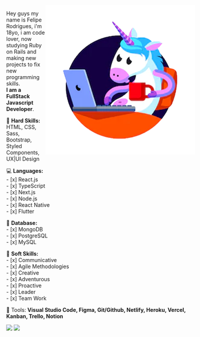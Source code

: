<img src="./unicornImage.png" min-width="400px" max-width="400px" width="400px" align="right" alt="Felipe cartoon">

<p align="left"> 
  Hey guys my name is Felipe Rodrigues, i'm 18yo, i am code lover, now studying Ruby on Rails and making new projects to fix new programming skills.<br>
  <strong>I am a FullStack Javascript Developer</strong>.<br>
</p>

<p align="left">
  🌈 <strong>Hard Skills:</strong><br>
    HTML, CSS, Sass, Bootstrap, Styled Components, UX|UI Design
  <br>
  
  💻 <strong>Languages:</strong><br>
      - [x] React.js<br>
      - [x] TypeScript<br>
      - [x] Next.js<br>
      - [x] Node.js<br>
      - [x] React Native<br>
      - [x] Flutter<br> 

  💾 <strong>Database:</strong><br>
      - [x] MongoDB<br>
      - [x] PostgreSQL<br>
      - [x] MySQL<br>
</p>

<p align="left">
  🦄 <strong>Soft Skills:</strong><br>
      - [x] Communicative<br>
      - [x] Agile Methodologies<br>
      - [x] Creative<br>
      - [x] Adventurous<br>
      - [x] Proactive<br>
      - [x] Leader<br>
      - [x] Team Work<br> 
</p>

<p align="left">
  💼 Tools: <strong>Visual Studio Code, Figma, Git/Github, Netlify, Heroku, Vercel, Kanban, Trello, Notion</strong>
</p>

<p align="left">
  <a href="mailto:feliper.silva011@gmail.com" alt="Gmail">
  <img src="https://img.shields.io/badge/-Gmail-FF0000?style=flat-square&labelColor=FF0000&logo=gmail&logoColor=white&link=feliper.silva011@gmail.com" /></a>

  <a href="https://www.linkedin.com/in/felipe-rodrigues-191b79201/" alt="Linkedin">
  <img src="https://img.shields.io/badge/-Linkedin-0e76a8?style=flat-square&logo=Linkedin&logoColor=white&link=https://www.linkedin.com/in/felipe-rodrigues-191b79201/" /></a>
</p>  
